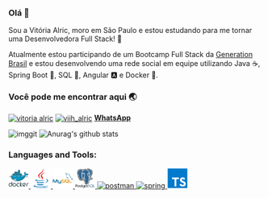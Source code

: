  ### Olá 👋

  Sou a Vitória Alric, moro em São Paulo e estou estudando para me tornar uma Desenvolvedora Full Stack! 🚀
  
  Atualmente estou participando de um Bootcamp Full Stack da [Generation Brasil](https://brazil.generation.org) e estou desenvolvendo uma rede social  em equipe utilizando Java :coffee:, Spring Boot :leaves:, SQL :dolphin:, Angular :a: e Docker :whale:.
<p>
<h3> Você pode me encontrar aqui 🌏 </h3>
<p/>
<a href="https://cutt.ly/VhmMBss" target="blank"><img align="center" src="https://cdn.jsdelivr.net/npm/simple-icons@3.0.1/icons/linkedin.svg" alt="vitoria alric" height="30" width="40" /></a>
<a href="https://instagram.com/viih_alric" target="blank"><img align="center" src="https://cdn.jsdelivr.net/npm/simple-icons@3.0.1/icons/instagram.svg" alt="viih_alric" height="30" width="40" /></a>
<a href="https://api.whatsapp.com/send?phone=5511953025442&text=Ol%C3%A1%2C%20Vit%C3%B3ria%20Alric!%20 " title="Acesse de seu smartphone para enviar por WhatsApp"><b>WhatsApp </a></b>
</p>

<!--
**VitoriaAlric/VitoriaAlric** is a ✨ _special_ ✨ repository because its `README.md` (this file) appears on your GitHub profile.

Here are some ideas to get you started:

- 🔭 I’m currently working on ...
- 🌱 I’m currently learning ...
- 👯 I’m looking to collaborate on ...
- 🤔 I’m looking for help with ...
- 💬 Ask me about ...
- 📫 How to reach me: ...
- 😄 Pronouns: ...
- ⚡ Fun fact: ...
-->
![imggit](https://user-images.githubusercontent.com/73321295/100152672-ce326480-2e81-11eb-97f1-3073d0ec988d.png)
![Anurag's github stats](https://github-readme-stats.vercel.app/api?username=VitoriaAlric&show_icons=true&theme=tokyonight)

<h3 align="left">Languages and Tools:</h3>
<p align="left"> <a href="https://www.docker.com/" target="_blank"> <img src="https://raw.githubusercontent.com/devicons/devicon/master/icons/docker/docker-original-wordmark.svg" alt="docker" width="40" height="40"/> </a> <a href="https://www.java.com" target="_blank"> <img src="https://raw.githubusercontent.com/devicons/devicon/master/icons/java/java-original.svg" alt="java" width="40" height="40"/> </a> <a href="https://www.mysql.com/" target="_blank"> <img src="https://raw.githubusercontent.com/devicons/devicon/master/icons/mysql/mysql-original-wordmark.svg" alt="mysql" width="40" height="40"/> </a> <a href="https://www.postgresql.org" target="_blank"> <img src="https://raw.githubusercontent.com/devicons/devicon/master/icons/postgresql/postgresql-original-wordmark.svg" alt="postgresql" width="40" height="40"/> </a> <a href="https://postman.com" target="_blank"> <img src="https://www.vectorlogo.zone/logos/getpostman/getpostman-icon.svg" alt="postman" width="40" height="40"/> </a> <a href="https://spring.io/" target="_blank"> <img src="https://www.vectorlogo.zone/logos/springio/springio-icon.svg" alt="spring" width="40" height="40"/> </a> <a href="https://www.typescriptlang.org/" target="_blank"> <img src="https://raw.githubusercontent.com/devicons/devicon/master/icons/typescript/typescript-original.svg" alt="typescript" width="40" height="40"/> </a> </p>


